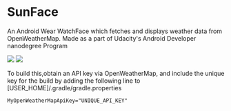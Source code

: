 SunFace
===================================

An Android Wear WatchFace which fetches and displays weather data from OpenWeatherMap.
Made as a part of Udacity's Android Developer nanodegree Program

![](http://i.imgur.com/Z6O1oIV.png) ![](http://i.imgur.com/s3PCTae.png)

To build this,obtain an API key via OpenWeatherMap, and include the unique key for the build by adding the following line to [USER_HOME]/.gradle/gradle.properties

```MyOpenWeatherMapApiKey="UNIQUE_API_KEY"```
